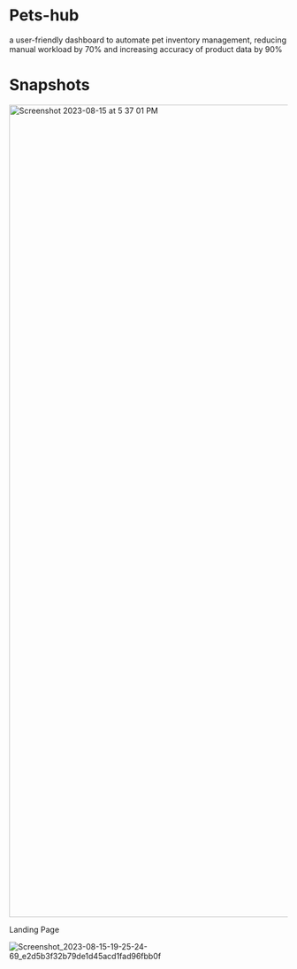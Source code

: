 # Pets-hub
 a user-friendly dashboard to automate pet inventory management, reducing manual workload by 70% and increasing accuracy of product data by 90%

 # Snapshots
 <img width="1470" alt="Screenshot 2023-08-15 at 5 37 01 PM" src="https://github.com/arcane77/Pets-hub/assets/96630482/8e363a26-08ad-47bf-b8ac-04af869f22f5">

Landing Page

![Screenshot_2023-08-15-19-25-24-69_e2d5b3f32b79de1d45acd1fad96fbb0f](https://github.com/arcane77/Pets-hub/assets/96630482/c6ba46a8-4cf4-4bc8-99ba-099c8364d258)

